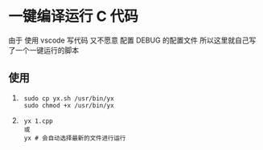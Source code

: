 # 一键编译运行 C 代码

由于 使用  vscode 写代码 又不愿意 配置 DEBUG 的配置文件 所以这里就自己写了一个一键运行的脚本

## 使用

1. 
        sudo cp yx.sh /usr/bin/yx
        sudo chmod +x /usr/bin/yx
2.
        yx 1.cpp
        或
        yx # 会自动选择最新的文件进行运行